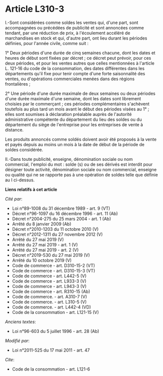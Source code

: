 # Article L310-3

I.-Sont considérées comme soldes les ventes qui, d'une part, sont accompagnées ou précédées de publicité et sont annoncées
comme tendant, par une réduction de prix, à l'écoulement accéléré de marchandises en stock et qui, d'autre part, ont lieu
durant les périodes définies, pour l'année civile, comme suit : 

1° Deux périodes d'une durée de cinq semaines chacune, dont les dates et heures de début sont fixées par décret ; ce décret
peut prévoir, pour ces deux périodes, et pour les ventes autres que celles mentionnées à l'article L. 121-16 du code de la
consommation, des dates différentes dans les départements qu'il fixe pour tenir compte d'une forte saisonnalité des ventes,
ou d'opérations commerciales menées dans des régions frontalières ; 

2° Une période d'une durée maximale de deux semaines ou deux périodes d'une durée maximale d'une semaine, dont les dates sont
librement choisies par le commerçant ; ces périodes complémentaires s'achèvent toutefois au plus tard un mois avant le début
des périodes visées au 1° ; elles sont soumises à déclaration préalable auprès de l'autorité administrative compétente du
département du lieu des soldes ou du département du siège de l'entreprise pour les entreprises de vente à distance. 

Les produits annoncés comme soldés doivent avoir été proposés à la vente et payés depuis au moins un mois à la date de début
de la période de soldes considérée. 

II.-Dans toute publicité, enseigne, dénomination sociale ou nom commercial, l'emploi du mot : solde (s) ou de ses dérivés est
interdit pour désigner toute activité, dénomination sociale ou nom commercial, enseigne ou qualité qui ne se rapporte pas à
une opération de soldes telle que définie au I ci-dessus.

**Liens relatifs à cet article**

_Cité par_:

  - Loi n°89-1008 du 31 décembre 1989 - art. 9 (VT)
  - Décret n°96-1097 du 16 décembre 1996 - art. 11 (Ab)
  - Décret n°2004-275 du 25 mars 2004 - art. 1 (Ab)
  - Arrêté du 8 janvier 2009 (Ab)
  - Décret n°2010-1203 du 11 octobre 2010 (V)
  - Décret n°2012-1311 du 27 novembre 2012 (V)
  - Arrêté du 27 mai 2019 (V)
  - Arrêté du 27 mai 2019 - art. 1 (V)
  - Arrêté du 27 mai 2019 - art. 2 (V)
  - Décret n°2019-530 du 27 mai 2019 (V)
  - Arrêté du 10 octobre 2019 (V)
  - Code de commerce - art. D310-15-2 (VT)
  - Code de commerce - art. D310-15-3 (VT)
  - Code de commerce - art. L442-5 (V)
  - Code de commerce - art. L933-3 (V)
  - Code de commerce - art. L943-3 (V)
  - Code de commerce - art. R310-15 (Ab)
  - Code de commerce. - art. A310-7 (V)
  - Code de commerce. - art. L310-5 (V)
  - Code de commerce. - art. L442-4 (VD)
  - Code de la consommation - art. L121-15 (V)

_Anciens textes_:

  - Loi n°96-603 du 5 juillet 1996 - art. 28 (Ab)

_Modifié par_:

  - Loi n°2011-525 du 17 mai 2011 - art. 47

_Cite_:

  - Code de la consommation - art. L121-6
